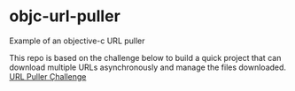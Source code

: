 # objc-url-puller
Example of an objective-c URL puller

This repo is based on the challenge below to build a quick project that can download multiple URLs asynchronously and manage the files downloaded.
[URL Puller Çhallenge](http://tleyden.github.io/blog/2014/01/13/objective-c-coding-interview-challenge-urlpuller/)
